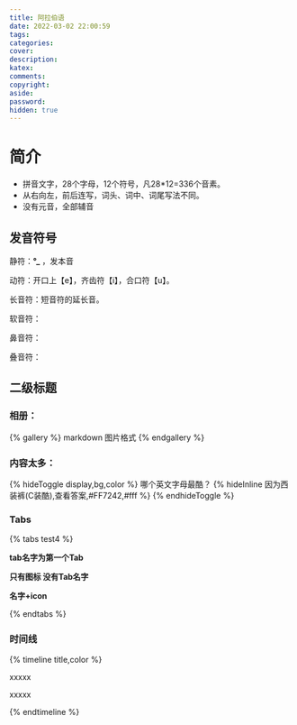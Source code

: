 ```yaml
---
title: 阿拉伯语
date: 2022-03-02 22:00:59
tags:
categories:
cover:
description:
katex:
comments:
copyright:
aside:
password:
hidden: true
---
```


# 简介

* 拼音文字，28个字母，12个符号，凡28*12=336个音素。
* 从右向左，前后连写，词头、词中、词尾写法不同。
* 没有元音，全部辅音

## 发音符号

静符：**°_** ，发本音

动符：开口上【e】，齐齿符【i】，合口符【u】。

长音符：短音符的延长音。

软音符：

鼻音符：

叠音符：

## 二级标题

### 相册：

{% gallery %}
markdown 图片格式
{% endgallery %}

### 内容太多：

{% hideToggle display,bg,color %}
哪个英文字母最酷？ {% hideInline 因为西装裤(C装酷),查看答案,#FF7242,#fff %}
{% endhideToggle %}

###

### Tabs

{% tabs test4 %}
<!-- tab 第一个Tab -->
**tab名字为第一个Tab**
<!-- endtab -->

<!-- tab @fab fa-apple-pay -->
**只有图标 没有Tab名字**
<!-- endtab -->

<!-- tab 炸弹@fas fa-bomb -->
**名字+icon**
<!-- endtab -->
{% endtabs %}

### 时间线

{% timeline title,color %}
<!-- timeline title -->
xxxxx
<!-- endtimeline -->
<!-- timeline title -->
xxxxx
<!-- endtimeline -->
{% endtimeline %}

